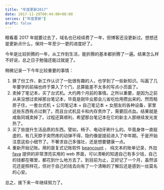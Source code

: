 ```yaml
---
title: "年度更新2017"
date: 2017-11-28T00:44:00+08:00
series: ["年度更新"]
draft: false
---
```


眼看着 2017 年就要过去了，域名也已经续费了一年，但博客还没更新过。想想还是更新点什么，保持一年至少一更的进度好了。

今年是比较折腾的一年，从工作到生活，能折腾的基本都折腾了一遍。结果怎么样不好说，总之日子勉强还能过就是了。

稍微记录一下今年比较重要的事情：

1. 换了份工作，新工作认识了一批很有趣的人，也学到了一些新知识。叫嚣了几年要学的前端也终于算入了个门，总算能差不太多的写点小页面了。
2. 卖掉了笔记本，买了台式机。大约两个月前的事情。之所以重要，是因为之前从来没想过卖掉那台笔记本，毕竟是刚毕业那会儿省吃俭用攒出来的。然而租房子住，一套台式机 + 公司笔记本 + 自己笔记本 + 女朋友的各种设备，家里这些东西有点过剩了。而且台式机显卡和内存贵炸了，需要回点血。结果就是咸鱼同城卖掉了。过程还算顺利，希望那台笔记本在它的新主人那继续发光发热了。
3. 买了些提升生活品质的东西。譬如，椅子、电动牙刷什么的。毕竟身体一直挺虚的，有几天脖子突然疼的动弹不得，隐约像是提前进入了中年期。于是开始注意这些小细节了。不奢求自己多强壮，还是想要健康一点。
4. 重新开始记账。用的是复式记账软件 [beancount](https://bitbucket.org/blais/beancount/overview) ， 纯文本的账单记录，外加 [fava](https://github.com/beancount/fava) 提供的非常漂亮实用的 web 界面，可以清晰的知道自己有多少钱，自己的钱都在哪里，都花到什么地方去了。到目前为止，正好记了一个月，虽然该花还是照样花，但对于自己的钱去向有了一个清晰的了解后还是感到一丝莫名的心安。

总之，接下来一年继续努力了。
